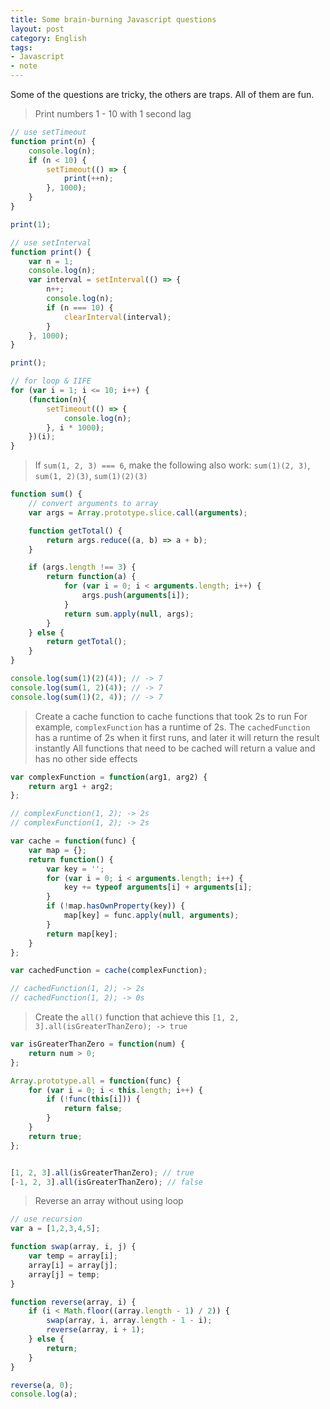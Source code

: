 ```yaml
---
title: Some brain-burning Javascript questions
layout: post
category: English
tags:
- Javascript
- note
---
```


Some of the questions are tricky, the others are traps. All of them are fun.

> Print numbers 1 - 10 with 1 second lag

```javascript
// use setTimeout
function print(n) {
    console.log(n);
    if (n < 10) {
        setTimeout(() => {
            print(++n);
        }, 1000);
    }
}

print(1);
```

```javascript
// use setInterval
function print() {
    var n = 1;
    console.log(n);
    var interval = setInterval(() => {
        n++;
        console.log(n);
        if (n === 10) {
            clearInterval(interval);
        }
    }, 1000);
}

print();
```

```javascript
// for loop & IIFE
for (var i = 1; i <= 10; i++) {
    (function(n){
        setTimeout(() => {
            console.log(n);
        }, i * 1000);
    })(i);
}
```

> If `sum(1, 2, 3) === 6`, make the following also work: `sum(1)(2, 3)`, `sum(1, 2)(3)`, `sum(1)(2)(3)`

```javascript
function sum() {
    // convert arguments to array
    var args = Array.prototype.slice.call(arguments);

    function getTotal() {
        return args.reduce((a, b) => a + b);
    }

    if (args.length !== 3) {
        return function(a) {
            for (var i = 0; i < arguments.length; i++) {
                args.push(arguments[i]);
            }
            return sum.apply(null, args);
        }
    } else {
        return getTotal();
    }
}

console.log(sum(1)(2)(4)); // -> 7
console.log(sum(1, 2)(4)); // -> 7
console.log(sum(1)(2, 4)); // -> 7
```

> Create a cache function to cache functions that took 2s to run
> For example, `complexFunction` has a runtime of 2s. The `cachedFunction` has a runtime of 2s when it first runs, and later it will return the result instantly
> All functions that need to be cached will return a value and has no other side effects

```javascript
var complexFunction = function(arg1, arg2) {
    return arg1 + arg2;
};

// complexFunction(1, 2); -> 2s
// complexFunction(1, 2); -> 2s

var cache = function(func) {
    var map = {};
    return function() {
        var key = '';
        for (var i = 0; i < arguments.length; i++) {
            key += typeof arguments[i] + arguments[i];
        }
        if (!map.hasOwnProperty(key)) {
            map[key] = func.apply(null, arguments);
        }
        return map[key];
    }
};

var cachedFunction = cache(complexFunction);

// cachedFunction(1, 2); -> 2s
// cachedFunction(1, 2); -> 0s

```

> Create the `all()` function that achieve this `[1, 2, 3].all(isGreaterThanZero); -> true`

```javascript
var isGreaterThanZero = function(num) {
    return num > 0;
};

Array.prototype.all = function(func) {
    for (var i = 0; i < this.length; i++) {
        if (!func(this[i])) {
            return false;
        }
    }
    return true;
};


[1, 2, 3].all(isGreaterThanZero); // true
[-1, 2, 3].all(isGreaterThanZero); // false
```

> Reverse an array without using loop

```javascript
// use recursion
var a = [1,2,3,4,5];

function swap(array, i, j) {
    var temp = array[i];
    array[i] = array[j];
    array[j] = temp;
}

function reverse(array, i) {
    if (i < Math.floor((array.length - 1) / 2)) {
        swap(array, i, array.length - 1 - i);
        reverse(array, i + 1);
    } else {
        return;
    }
}

reverse(a, 0);
console.log(a);
```